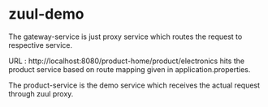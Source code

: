 # zuul-demo

The gateway-service is just proxy service which routes the request to respective service.

URL : http://localhost:8080/product-home/product/electronics hits the product service based on route mapping given in application.properties.

The product-service is the demo service which receives the actual request through zuul proxy.
